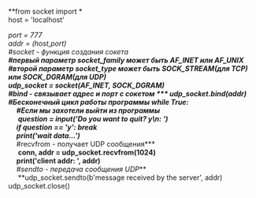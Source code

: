 **from socket import *  
host = 'localhost'

**port = 777  
addr = (host,port)  
#socket - функция создания сокета  
***#первый параметр socket_family может быть AF_INET или AF_UNIX  
#второй параметр socket_type может быть SOCK_STREAM(для TCP) или SOCK_DGRAM(для UDP)***  
**udp_socket = socket(AF_INET, SOCK_DGRAM)  
***#bind - связывает адрес и порт с сокетом  ***
udp_socket.bind(addr)  
***#Бесконечный цикл работы программы***
**while True:**  
&nbsp;&nbsp;&nbsp;&nbsp;&nbsp;***#Если мы захотели выйти из программы***   
&nbsp;&nbsp;&nbsp;&nbsp;&nbsp;**question = input('Do you want to quit? y\\n: ')    
&nbsp;&nbsp;&nbsp;&nbsp;&nbsp;if question == 'y': break   
&nbsp;&nbsp;&nbsp;&nbsp;&nbsp;print('wait data...')   
&nbsp;&nbsp;&nbsp;&nbsp;&nbsp;***#recvfrom - получает UDP сообщения***   
&nbsp;&nbsp;&nbsp;&nbsp;&nbsp;**conn, addr = udp_socket.recvfrom(1024)   
&nbsp;&nbsp;&nbsp;&nbsp;&nbsp;print('client addr: ', addr)  
&nbsp;&nbsp;&nbsp;&nbsp;&nbsp;***#sendto - передача сообщения UDP***  
&nbsp;&nbsp;&nbsp;&nbsp;&nbsp;**udp_socket.sendto(b'message received by the server', addr)      
udp_socket.close()

